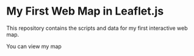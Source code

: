 # My First Web Map in Leaflet.js

This repository contains the scripts and data for my first interactive web map.

You can view my map [<HERE>](nieneb.github.io/myfirstwebmap)
